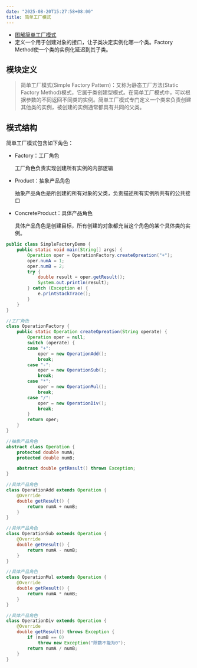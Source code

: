 ```yaml
---
date: "2025-08-20T15:27:58+08:00"
title: 简单工厂模式
---
```

* [图解简单工厂模式](https://design-patterns.readthedocs.io/zh_CN/latest/creational_patterns/simple_factory.html)
* 定义一个用于创建对象的接口，让子类决定实例化哪一个类。Factory Method使一个类的实例化延迟到其子类。

## 模块定义

> 简单工厂模式(Simple Factory Pattern)：又称为静态工厂方法(Static Factory Method)模式，它属于类创建型模式。在简单工厂模式中，可以根据参数的不同返回不同类的实例。简单工厂模式专门定义一个类来负责创建其他类的实例，被创建的实例通常都具有共同的父类。

## 模式结构

简单工厂模式包含如下角色：

* Factory：工厂角色

    工厂角色负责实现创建所有实例的内部逻辑

* Product：抽象产品角色

    抽象产品角色是所创建的所有对象的父类，负责描述所有实例所共有的公共接口

* ConcreteProduct：具体产品角色

    具体产品角色是创建目标，所有创建的对象都充当这个角色的某个具体类的实例。

```java
public class SimpleFactoryDemo {
    public static void main(String[] args) {
        Operation oper = OperationFactory.createOpreation("+");
        oper.numA = 1;
        oper.numB = 2;
        try {
            double result = oper.getResult();
            System.out.println(result);
        } catch (Exception e) {
            e.printStackTrace();
        }
    }
}

//工厂角色
class OperationFactory {
    public static Operation createOpreation(String operate) {
        Operation oper = null;
        switch (operate) {
        case "+":
            oper = new OperationAdd();
            break;
        case "-":
            oper = new OperationSub();
            break;
        case "*":
            oper = new OperationMul();
            break;
        case "/":
            oper = new OperationDiv();
            break;
        }
        return oper;
    }
}

//抽象产品角色
abstract class Operation {
    protected double numA;
    protected double numB;

    abstract double getResult() throws Exception;
}

//具体产品角色
class OperationAdd extends Operation {
    @Override
    double getResult() {
        return numA + numB;
    }
}

//具体产品角色
class OperationSub extends Operation {
    @Override
    double getResult() {
        return numA - numB;
    }
}

//具体产品角色
class OperationMul extends Operation {
    @Override
    double getResult() {
        return numA * numB;
    }
}

//具体产品角色
class OperationDiv extends Operation {
    @Override
    double getResult() throws Exception {
        if (numB == 0)
            throw new Exception("除数不能为0");
        return numA / numB;
    }
}
```
